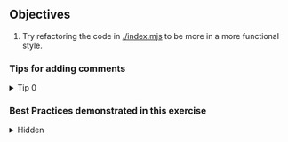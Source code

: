 ## Objectives

1. Try refactoring the code in [./index.mjs](./index.mjs) to be more in a more functional style.

### Tips for adding comments

<details>
  <summary>Tip 0</summary>


</details>

### Best Practices demonstrated in this exercise

<details>
<summary>Hidden</summary>
1.
2.
3.
</details>
